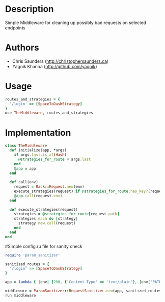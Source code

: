 # Description

Simple Middleware for cleaning up possibly bad requests on selected endpoints

# Authors

* Chris Saunders (http://christophersaunders.ca)
* Yagnik Khanna (http://github.com/yagnik)

# Usage

```ruby
routes_and_strategies = {
  '/login' => [SpaceToDashStrategy]
}
use TheMiddleware, routes_and_strategies
```

# Implementation

```ruby
class TheMiddleware
  def initialize(app, *args)
    if args.last.is_a?(Hash)
      @strategies_for_route = args.last
    end
    @app = app
  end
  
  def call(env)
    request = Rack::Request.new(env)
    execute_strategies(request) if @strategies_for_route.has_key?(request.path)
    @app.call(request.env)
  end
  
  def execute_strategies(request)
    strategies = @strategies_for_route[request.path]
    strategies.each do |strategy|
      strategy.new.call(request)
    end
  end
end
```

#Simple config.ru file for sanity check
```ruby
require 'param_sanitizer'

sanitized_routes = {
  '/login' => [SpaceToDashStrategy]
}

app = lambda { |env| [200, {'Content-Type' => 'text/plain'}, [env['PATH_INFO'], env['QUERY_STRING']]] }

middleware = ParamSanitizer::RequestSanitizer.new(app, sanitized_routes)
run middleware
```